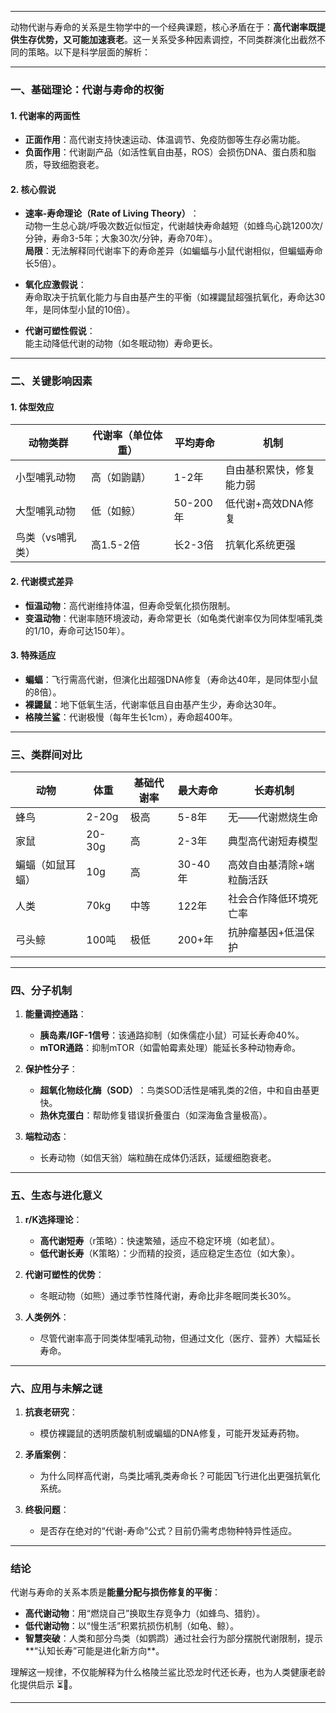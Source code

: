
---

动物代谢与寿命的关系是生物学中的一个经典课题，核心矛盾在于：​**高代谢率既提供生存优势，又可能加速衰老**。这一关系受多种因素调控，不同类群演化出截然不同的策略。以下是科学层面的解析：

---

### ​**一、基础理论：代谢与寿命的权衡**​

#### 1. ​**代谢率的两面性**​

- ​**正面作用**​：高代谢支持快速运动、体温调节、免疫防御等生存必需功能。
- ​**负面作用**​：代谢副产品（如活性氧自由基，ROS）会损伤DNA、蛋白质和脂质，导致细胞衰老。

#### 2. ​**核心假说**​

- ​**速率-寿命理论（Rate of Living Theory）​**​：  
    动物一生总心跳/呼吸次数近似恒定，代谢越快寿命越短（如蜂鸟心跳1200次/分钟，寿命3-5年；大象30次/分钟，寿命70年）。  
    ​**局限**​：无法解释同代谢率下的寿命差异（如蝙蝠与小鼠代谢相似，但蝙蝠寿命长5倍）。
    
- ​**氧化应激假说**​：  
    寿命取决于抗氧化能力与自由基产生的平衡（如裸鼹鼠超强抗氧化，寿命达30年，是同体型小鼠的10倍）。
    
- ​**代谢可塑性假说**​：  
    能主动降低代谢的动物（如冬眠动物）寿命更长。
    

---

### ​**二、关键影响因素**​

#### 1. ​**体型效应**​

|​**动物类群**​|代谢率（单位体重）|平均寿命|机制|
|---|---|---|---|
|小型哺乳动物|高（如鼩鼱）|1-2年|自由基积累快，修复能力弱|
|大型哺乳动物|低（如鲸）|50-200年|低代谢+高效DNA修复|
|鸟类（vs哺乳类）|高1.5-2倍|长2-3倍|抗氧化系统更强|

#### 2. ​**代谢模式差异**​

- ​**恒温动物**​：高代谢维持体温，但寿命受氧化损伤限制。
- ​**变温动物**​：代谢率随环境波动，寿命常更长（如龟类代谢率仅为同体型哺乳类的1/10，寿命可达150年）。

#### 3. ​**特殊适应**​

- ​**蝙蝠**​：飞行需高代谢，但演化出超强DNA修复（寿命达40年，是同体型小鼠的8倍）。
- ​**裸鼹鼠**​：地下低氧生活，代谢率低且自由基产生少，寿命达30年。
- ​**格陵兰鲨**​：代谢极慢（每年生长1cm），寿命超400年。

---

### ​**三、类群间对比**​

|​**动物**​|体重|基础代谢率|最大寿命|长寿机制|
|---|---|---|---|---|
|蜂鸟|2-20g|极高|5-8年|无——代谢燃烧生命|
|家鼠|20-30g|高|2-3年|典型高代谢短寿模型|
|蝙蝠（如鼠耳蝠）|10g|高|30-40年|高效自由基清除+端粒酶活跃|
|人类|70kg|中等|122年|社会合作降低环境死亡率|
|弓头鲸|100吨|极低|200+年|抗肿瘤基因+低温保护|

---

### ​**四、分子机制**​

1. ​**能量调控通路**​：
    
    - ​**胰岛素/IGF-1信号**​：该通路抑制（如侏儒症小鼠）可延长寿命40%。
    - ​**mTOR通路**​：抑制mTOR（如雷帕霉素处理）能延长多种动物寿命。
2. ​**保护性分子**​：
    
    - ​**超氧化物歧化酶（SOD）​**​：鸟类SOD活性是哺乳类的2倍，中和自由基更快。
    - ​**热休克蛋白**​：帮助修复错误折叠蛋白（如深海鱼含量极高）。
3. ​**端粒动态**​：
    
    - 长寿动物（如信天翁）端粒酶在成体仍活跃，延缓细胞衰老。

---

### ​**五、生态与进化意义**​

1. ​**r/K选择理论**​：
    
    - ​**高代谢短寿**​（r策略）：快速繁殖，适应不稳定环境（如老鼠）。
    - ​**低代谢长寿**​（K策略）：少而精的投资，适应稳定生态位（如大象）。
2. ​**代谢可塑性的优势**​：
    
    - 冬眠动物（如熊）通过季节性降代谢，寿命比非冬眠同类长30%。
3. ​**人类例外**​：
    
    - 尽管代谢率高于同类体型哺乳动物，但通过文化（医疗、营养）大幅延长寿命。

---

### ​**六、应用与未解之谜**​

1. ​**抗衰老研究**​：
    
    - 模仿裸鼹鼠的透明质酸机制或蝙蝠的DNA修复，可能开发延寿药物。
2. ​**矛盾案例**​：
    
    - 为什么同样高代谢，鸟类比哺乳类寿命长？可能因飞行进化出更强抗氧化系统。
3. ​**终极问题**​：
    
    - 是否存在绝对的“代谢-寿命”公式？目前仍需考虑物种特异性适应。

---

### ​**结论**​

代谢与寿命的关系本质是**能量分配与损伤修复的平衡**​：

- ​**高代谢动物**​：用“燃烧自己”换取生存竞争力（如蜂鸟、猎豹）。
- ​**低代谢动物**​：以“慢生活”积累抗损伤机制（如龟、鲸）。
- ​**智慧突破**​：人类和部分鸟类（如鹦鹉）通过社会行为部分摆脱代谢限制，提示**​“认知长寿”可能是进化新方向**。

理解这一规律，不仅能解释为什么格陵兰鲨比恐龙时代还长寿，也为人类健康老龄化提供启示 ⏳🔬。

---

